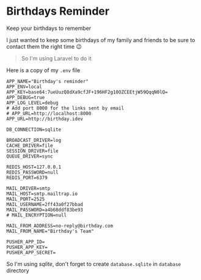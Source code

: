 # Birthdays Reminder

Keep your birthdays to remember



I just wanted to keep some birthdays of my family and friends to be sure to contact them the right time :wink:

> So I'm using Laravel to do it

Here is a copy of my `.env` file
```
APP_NAME="Birthday's reminder"
APP_ENV=local
APP_KEY=base64:7ueUuzQ8dXa9cfJF+196HF2g10OZCEEtjW59QqqN0lQ=
APP_DEBUG=true
APP_LOG_LEVEL=debug
# Add port 8000 for the links sent by email
# APP_URL=http://localhost:8000
APP_URL=http://birthday.idev

DB_CONNECTION=sqlite

BROADCAST_DRIVER=log
CACHE_DRIVER=file
SESSION_DRIVER=file
QUEUE_DRIVER=sync

REDIS_HOST=127.0.0.1
REDIS_PASSWORD=null
REDIS_PORT=6379

MAIL_DRIVER=smtp
MAIL_HOST=smtp.mailtrap.io
MAIL_PORT=2525
MAIL_USERNAME=2ff43a0f27bbad
MAIL_PASSWORD=a4b68ddf83be93
# MAIL_ENCRYPTION=null

MAIL_FROM_ADDRESS=no-reply@birthday.com
MAIL_FROM_NAME="Birthday's Team"

PUSHER_APP_ID=
PUSHER_APP_KEY=
PUSHER_APP_SECRET=
```

So I'm using _sqlite_, don't forget to create `database.sqlite` in `database` directory

